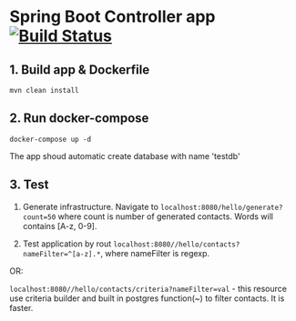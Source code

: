 # Spring Boot Controller app [![Build Status](https://travis-ci.com/Tkachini/spring-boot-test.svg?branch=master)](https://travis-ci.com/Tkachini/spring-boot-test)

## 1. Build app & Dockerfile

`mvn clean install`

## 2. Run docker-compose

`docker-compose up -d`

The app shoud automatic create database with name 'testdb'

## 3. Test

1. Generate infrastructure. Navigate to `localhost:8080/hello/generate?count=50` where count is number of generated contacts. 
Words will contains [A-z, 0-9].

2. Test application by rout `localhost:8080//hello/contacts?nameFilter=^[a-z].*`, where nameFilter is regexp.

OR:

`localhost:8080//hello/contacts/criteria?nameFilter=val` - this resource use criteria builder and built in postgres function(~) to filter contacts. It is faster.